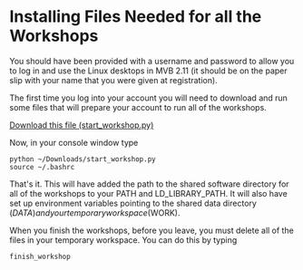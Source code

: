 
# Installing Files Needed for all the Workshops

You should have been provided with a username and password to allow you to log in and use the Linux desktops in MVB 2.11 (it should be on the paper slip with your name that you were given at registration).

The first time you log into your account you will need to download and run some files that will prepare your account to run all of the workshops.

[Download this file (start_workshop.py)](https://raw.githubusercontent.com/chryswoods/python_for_bio/master/overview/start_workshop.py)

Now, in your console window type

```
python ~/Downloads/start_workshop.py
source ~/.bashrc
```

That's it. This will have added the path to the shared software directory for all of the workshops to your PATH and LD_LIBRARY_PATH. It will also have set up environment variables pointing to the shared data directory ($DATA) and your temporary workspace ($WORK).

When you finish the workshops, before you leave, you must delete all of the files in your temporary workspace. You can do this by typing

```
finish_workshop
```
 